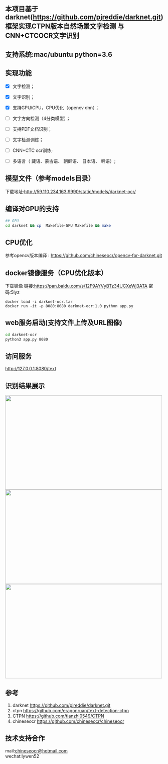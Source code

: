 ## 本项目基于darknet(https://github.com/pjreddie/darknet.git)框架实现CTPN版本自然场景文字检测 与CNN+CTCOCR文字识别
## 支持系统:mac/ubuntu python=3.6  
##  实现功能    
- [x]  文字检测；  
- [x]  文字识别；  
- [x]  支持GPU/CPU，CPU优化（opencv dnn）； 
- [ ]  文字方向检测（4分类模型）； 
- [ ]  支持PDF文档识别；
- [ ]  文字检测训练；  
- [ ]  CNN+CTC ocr训练;
- [ ]  多语言（ 藏语、蒙古语、 朝鲜语、 日本语、 韩语）;
 
 
##  模型文件（参考models目录）  
下载地址:http://59.110.234.163:9990/static/models/darknet-ocr/   

## 编译对GPU的支持  
``` Bash
## GPU
cd darknet && cp  Makefile-GPU Makefile && make
```
##  CPU优化
参考opencv版本编译 : https://github.com/chineseocr/opencv-for-darknet.git   

## docker镜像服务（CPU优化版本）
下载镜像 链接:https://pan.baidu.com/s/12F9AYVyBTz34UCXeWj3ATA  密码:5lyz
```
docker load -i darknet-ocr.tar
docker run -it -p 8080:8080 darknet-ocr:1.0 python app.py
````
## web服务启动(支持文件上传及URL图像)
``` Bash
cd darknet-ocr
python3 app.py 8080
```

## 访问服务
http://127.0.0.1:8080/text


## 识别结果展示

<img width="500" height="300" src="https://github.com/chineseocr/darknet-ocr/blob/master/test/demo-line.png"/>  
<img width="500" height="300" src="https://github.com/chineseocr/darknet-ocr/blob/master/test/demo-rotate.png"/>   
<img width="500" height="300" src="https://github.com/chineseocr/darknet-ocr/blob/master/test/japanese-demo.png"/>   

## 参考
1. darknet https://github.com/pjreddie/darknet.git               
2. ctpn  https://github.com/eragonruan/text-detection-ctpn    
3. CTPN  https://github.com/tianzhi0549/CTPN       
4. chineseocr https://github.com/chineseocr/chineseocr

## 技术支持合作  
mail:chineseocr@hotmail.com     
wechat:lywen52  
